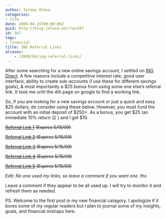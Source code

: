 ```yaml
---
author: Jeremy Olexa
categories:
- life
date: 2009-04-15T00:00:00Z
guid: http://blog.jolexa.net/?p=347
id: 347
tags:
- financial
title: ING Referral Links
aliases:
    - /2009/04/ing-referral-links/
---
```


After some searching for a new online savings account, I settled on [ING Direct][1]. A few reasons include a competitive interest rate, good user interface, ability to create sub-accounts (I use these for different savings goals), & most importantly a $25 bonus from using some one else&#8217;s referral link. It took me until the 4th page on google to find a working link.

So, if you are looking for a new savings account or just a quick and easy $25 dollars, do consider using these below. However, you must fund the account with an initial deposit of $250+. As a bonus, you get $25 (an immediate 10% return 😉 ) and I get $10.

<span style="text-decoration: line-through;"><a href="https://banking.ingdirect.com/savings/set_promo_cookie.vm?t=%9f%a8%cc%cd%d3%ce%ce%c7%c9%c8%ff%c8%c6%c7%c8%d3%cb%c6%cb%cf%ca%c6%cc">Referral Link 1</a> (Expires 5/15/09)</span>

<span style="text-decoration: line-through;"><a href="https://banking.ingdirect.com/savings/set_promo_cookie.vm?t=%a7%56%7a%7b%81%7c%7c%75%77%76%76%74%75%76%81%79%74%79%ad%7d%78%74%74">Referral Link 2</a> (Expires 5/15/09)</span>

<span style="text-decoration: line-through;"><a href="https://banking.ingdirect.com/savings/set_promo_cookie.vm?t=%aa%52%76%77%7d%78%78%71%73%72%72%70%71%72%7d%75%70%75%79%73%79%a9%79">Referral Link 3</a> (Expires 5/15/09)</span>

<span style="text-decoration: line-through;"><a href="https://banking.ingdirect.com/savings/set_promo_cookie.vm?t=%99%54%78%79%ab%7f%7a%7a%73%75%74%74%72%73%74%7f%77%72%77%7b%75%7b%7a">Referral Link 4</a> (Expires 5/15/09)</span>

<span style="text-decoration: line-through;"><a href="https://banking.ingdirect.com/savings/set_promo_cookie.vm?t=%a7%60%84%85%8b%86%86%7f%81%80%80%7e%7f%80%8b%83%7e%83%b7%87%81%87%85">Referral Link 5</a> (Expires 5/15/09)</span>

*Edit: No one used my links, so leave a comment if you want one. thx.*

Leave a comment if they appear to be all used up. I will try to monitor it and refresh them as needed.

PS. Welcome to the first post in my new financial catagory. I apologize if it bores some of my regular readers but I plan to journal some of my insights, goals, and financial mishaps here.

 [1]: http://home.ingdirect.com/